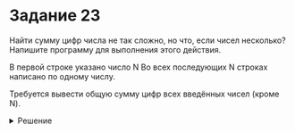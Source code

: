 # Задание 23

Найти сумму цифр числа не так сложно, но что, если чисел несколько?
Напишите программу для выполнения этого действия.

В первой строке указано число N Во всех последующих N строках написано по одному числу.

Требуется вывести общую сумму цифр всех введённых чисел (кроме N).

<details>
<summary>Решение</summary>

```python
n = int(input())
ans = 0
for _ in range(n):
    s = input()
    for x in s:
        ans += int(x)

print(ans)
```

</details>
